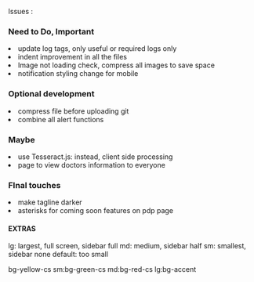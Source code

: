 Issues : 

<h3>Need to Do, Important</h3>
<li> update log tags, only useful or required logs only
<li> indent improvement in all the files
<li> Image not loading check, compress all images to save space
<li> notification styling change for mobile 

<h3>Optional development</h3> 
<li> compress file before uploading git 
<li> combine all alert functions


<h3>Maybe</h3>
<li> use Tesseract.js: instead, client side processing
<li> page to view doctors information to everyone

<h3>FInal touches</h3>
<li> make tagline darker
<li> asterisks for coming soon features on pdp page
  
<h4>EXTRAS</h4>
lg: largest, full screen, sidebar full
md: medium, sidebar half
sm: smallest, sidebar none 
default: too small

bg-yellow-cs sm:bg-green-cs md:bg-red-cs lg:bg-accent
